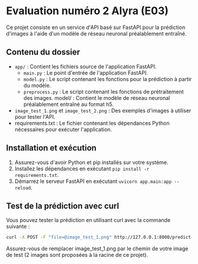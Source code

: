 # Evaluation numéro 2 Alyra (E03)

Ce projet consiste en un service d'API basé sur FastAPI pour la prédiction d'images à l'aide d'un modèle de réseau neuronal préalablement entraîné.

## Contenu du dossier

- `app/` : Contient les fichiers source de l'application FastAPI.
  - `main.py` : Le point d'entrée de l'application FastAPI.
  - `model.py` : Le script contenant les fonctions pour la prédiction à partir du modèle.
  - `preprocess.py` : Le script contenant les fonctions de prétraitement des images.
    model/ : Contient le modèle de réseau neuronal préalablement entraîné au format h5.
- `image_test_1.png` et `image_test_2.png` : Des exemples d'images à utiliser pour tester l'API.
- requirements.txt : Le fichier contenant les dépendances Python nécessaires pour exécuter l'application.

## Installation et exécution

1. Assurez-vous d'avoir Python et pip installés sur votre système.
2. Installez les dépendances en exécutant `pip install -r requirements.txt`.
3. Démarrez le serveur FastAPI en exécutant `uvicorn app.main:app --reload`.

## Test de la prédiction avec curl

Vous pouvez tester la prédiction en utilisant curl avec la commande suivante :

```bash
curl -X POST -F "file=@image_test_1.png" http://127.0.0.1:8000/predict
```

Assurez-vous de remplacer image_test_1.png par le chemin de votre image de test (2 images sont proposées à la racine de ce projet).
